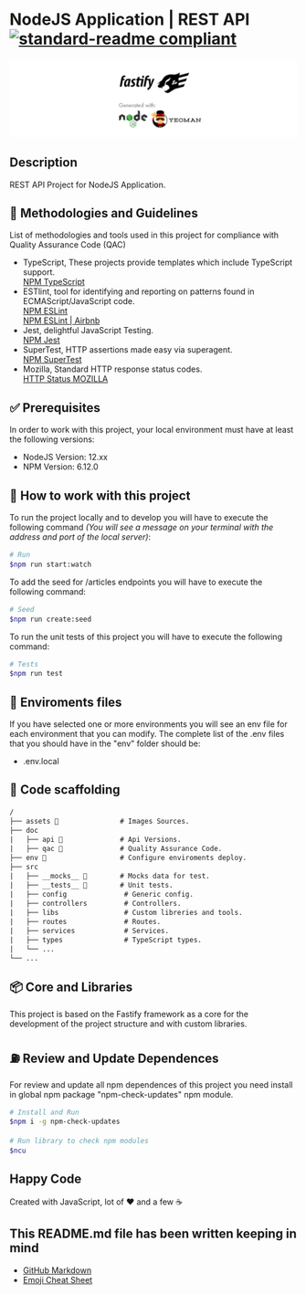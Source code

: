 # NodeJS Application | REST API [![standard-readme compliant](https://img.shields.io/badge/readme%20style-standard-brightgreen.svg?style=flat-square)](https://github.com/RichardLitt/standard-readme)

![Banner](assets/banner.jpg)

## Description

REST API Project for NodeJS Application.

## 📌 Methodologies and Guidelines

List of methodologies and tools used in this project for compliance with Quality Assurance Code (QAC)

* TypeScript, These projects provide templates which include TypeScript support. \
  [NPM TypeScript](https://www.npmjs.com/package/typescript)
* ESTlint, tool for identifying and reporting on patterns found in ECMAScript/JavaScript code. \
  [NPM ESLint](https://www.npmjs.com/package/eslint) \
  [NPM ESLint | Airbnb](https://www.npmjs.com/package/eslint-config-airbnb)
* Jest, delightful JavaScript Testing. \
  [NPM Jest](https://www.npmjs.com/package/jest)
* SuperTest, HTTP assertions made easy via superagent. \
  [NPM SuperTest](https://www.npmjs.com/package/supertest)
* Mozilla, Standard HTTP response status codes. \
  [HTTP Status MOZILLA](https://developer.mozilla.org/es/docs/Web/HTTP/Status)

## ✅ Prerequisites

In order to work with this project, your local environment must have at least the following versions:

* NodeJS Version: 12.xx
* NPM Version: 6.12.0

## 📐 How to work with this project

To run the project locally and to develop you will have to execute the following command _(You will see a message on your terminal with the address and port of the local server)_:

```bash
# Run
$npm run start:watch
```

To add the seed for /articles endpoints you will have to execute the following command:

```bash
# Seed
$npm run create:seed
```

To run the unit tests of this project you will have to execute the following command:

```bash
# Tests
$npm run test
```

## 🔌 Enviroments files

If you have selected one or more environments you will see an env file for each environment that you can modify. The complete list of the .env files that you should have in the "env" folder should be:

* .env.local

## 📂 Code scaffolding

```any
/
├── assets 🌈               # Images Sources.
├── doc
|   ├── api 🚠              # Api Versions.
|   ├── qac 🔰              # Quality Assurance Code.
├── env 🔌                  # Configure enviroments deploy.
├── src
|   ├── __mocks__ 👻        # Mocks data for test.
|   ├── __tests__ 🚥        # Unit tests.
|   ├── config              # Generic config.
|   ├── controllers         # Controllers.
|   ├── libs                # Custom libreries and tools.
|   ├── routes              # Routes.
|   ├── services            # Services.
|   ├── types               # TypeScript types.
|   └── ...
└── ...
```

## 📦 Core and Libraries

This project is based on the Fastify framework as a core for the development of the project structure and with custom libraries.

## ⛽️ Review and Update Dependences

For review and update all npm dependences of this project you need install in global npm package "npm-check-updates" npm module.

```bash
# Install and Run
$npm i -g npm-check-updates

# Run library to check npm modules
$ncu
```

## Happy Code

Created with JavaScript, lot of ❤️ and a few ☕️

## This README.md file has been written keeping in mind

* [GitHub Markdown](https://guides.github.com/features/mastering-markdown/)
* [Emoji Cheat Sheet](https://www.webfx.com/tools/emoji-cheat-sheet/)

